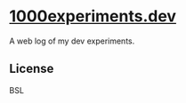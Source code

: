 # [1000experiments.dev](https://1000experiments.dev)

A web log of my dev experiments.

## License

BSL

